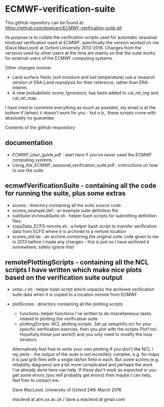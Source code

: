 # ECMWF-verification-suite

This gitHub repository can be found at:
https://github.com/doelcam/ECMWF-verification-suite.git

Its purpose is to collate the verification scripts used for automatic seasonal hindcast verification used at ECMWF, specifically the version worked on me (Dave MacLeod) at Oxford University 2013-2016. Changes from the versions used by other users at the time are mainly so that the suite works for external users of the ECMWF computing systems.

Other changes involve:
- Land surface fields (soil moisture and soil temperature) use a research version of ERA-Land reanalysis for their reference, rather than ERA-Interim.
- A new probabilistic score, Ignorance, has been added to cal_rel_reg and cal_rel_map.

I have tried to comment everything as much as possible, my email is at the bottom if (when) it doesn't work for you - but n.b., these scripts come with absolutely no guarantee.

Contents of the gitHub respository

documentation
-------------
- ECMWF_User_guide.pdf : start here if you've never used the ECMWF computing systems
- Using_the_ECMWF_seasonal_verification_suite.pdf : instructions on how to use the suite
	
	
ecmwfVerificationSuite - containing all the code for running the suite, plus some extras
-------------
- scores : directory containing all the suite source code
- scores_example.def : an example suite definition file
- subSuite.sh/resubSuite.sh : helper bash scripts for submitting definition files
- copyData_ECFS-remote.sh : a helper bash script to transfer verification data from ECFS where it is archived to a remote location
- scores_old.tar : an archive containing the original suite code given to me in 2013 before I made any changes - this is just so I have archived it somewhere, safely ignore this!

remotePlottingScripts - containing all the NCL scripts I have written which make nice plots based on the verification suite output
-------------
- untar_r.sh : helper bash script which unpacks the archived verification suite data when it is copied to a location remote from ECMWF
- plotScores : directory containing all the plotting scripts
	- functions: helper functions I've written to do miscellaneous tasks related to plotting the verification suite
	- plottingScripts: NCL plotting scripts. Set up setupInfo.ncl for your specific verification exercise, then you plot with the scripts Plot*.ncl. Hopefully these just work(!) and you only need to modify the loop iterators.
	
	Alternatively feel free to write your own plotting if you don't like NCL / my plots - the output of the suite is not incredibly complex, e.g. for maps it is just grib files with a single lat/lon field in each. But some scores (e.g. reliability diagrams) are a bit more complicated and perhaps the work I've already done here can help. If these don't work as expected or you get some errors (you will probably get errors) then maybe I can help, feel free to contact me.
	
	Dave MacLeod, University of Oxford 24th March 2016

	macleod at atm.ox.ac.uk / dave.a.macleod at gmail.com
